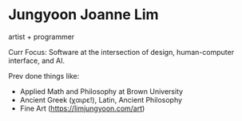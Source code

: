 # Jungyoon Joanne Lim  

artist + programmer

Curr Focus: 
Software at the intersection of design, human-computer interface, and AI.

Prev done things like: 
- Applied Math and Philosophy at Brown University
- Ancient Greek (χαιρε!), Latin, Ancient Philosophy
- Fine Art (https://limjungyoon.com/art) 
